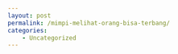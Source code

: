 ```yaml
---
layout: post
permalink: /mimpi-melihat-orang-bisa-terbang/
categories:
    - Uncategorized
---
```


